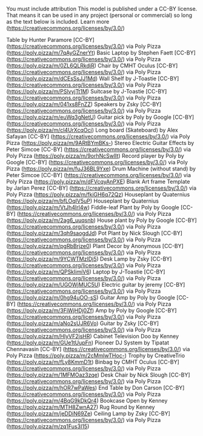 You must include attribution
This model is published under a CC-BY license.
That means it can be used in any project (personal or commercial) so long as the text below is included.
Learn more (https://creativecommons.org/licenses/by/3.0/)


Table by Hunter Paramore [CC-BY] (https://creativecommons.org/licenses/by/3.0/) via Poly Pizza (https://poly.pizza/m/7qAyGZnerYt)
Basic Laptop by Stephen Faett [CC-BY] (https://creativecommons.org/licenses/by/3.0/) via Poly Pizza (https://poly.pizza/m/0ZL6QLRkdjR)
Chair by CMHT Oculus [CC-BY] (https://creativecommons.org/licenses/by/3.0/) via Poly Pizza (https://poly.pizza/m/dCEsSsJJ1Md)
Wall Shelf by J-Toastie [CC-BY] (https://creativecommons.org/licenses/by/3.0/) via Poly Pizza (https://poly.pizza/m/PSlvyjTt1M)
Suitcase by J-Toastie [CC-BY] (https://creativecommons.org/licenses/by/3.0/) via Poly Pizza (https://poly.pizza/m/041xs8FnZZ)
Speakers by Zsky [CC-BY] (https://creativecommons.org/licenses/by/3.0/) via Poly Pizza (https://poly.pizza/m/euWq3gNetU)
Guitar pick by Poly by Google [CC-BY] (https://creativecommons.org/licenses/by/3.0/) via Poly Pizza (https://poly.pizza/m/cl4UrXcqOci)
Long board (Skateboard) by Alex Safayan [CC-BY] (https://creativecommons.org/licenses/by/3.0/) via Poly Pizza (https://poly.pizza/m/9ARtBYmBKs-)
Stereo Electric Guitar Effects by Peter Simcoe [CC-BY] (https://creativecommons.org/licenses/by/3.0/) via Poly Pizza (https://poly.pizza/m/9orhNcSwlIt)
Record player by Poly by Google [CC-BY] (https://creativecommons.org/licenses/by/3.0/) via Poly Pizza (https://poly.pizza/m/fuJ36BL9Yxe)
Drum Machine (without stand) by Peter Simcoe [CC-BY] (https://creativecommons.org/licenses/by/3.0/) via Poly Pizza (https://poly.pizza/m/dFVcqyAnPXE)
Blank Art frame Template by Jarlan Perez [CC-BY] (https://creativecommons.org/licenses/by/3.0/) via Poly Pizza (https://poly.pizza/m/fkiGH6q72Qz)
Houseplant by Quaternius (https://poly.pizza/m/bfLOqIV5uP)
Houseplant by Quaternius (https://poly.pizza/m/VtJh4Irl4w)
Fiddle-leaf Plant by Poly by Google [CC-BY] (https://creativecommons.org/licenses/by/3.0/) via Poly Pizza (https://poly.pizza/m/2ag6_uuqsnb)
House plant by Poly by Google [CC-BY] (https://creativecommons.org/licenses/by/3.0/) via Poly Pizza (https://poly.pizza/m/3qh9saogdJd)
Pot Plant by Nick Slough [CC-BY] (https://creativecommons.org/licenses/by/3.0/) via Poly Pizza (https://poly.pizza/m/pgRbBrjze0)
Plant Decor by Anonymous [CC-BY] (https://creativecommons.org/licenses/by/3.0/) via Poly Pizza (https://poly.pizza/m/9YCWTMzIDj5)
Desk Lamp by Zsky [CC-BY] (https://creativecommons.org/licenses/by/3.0/) via Poly Pizza (https://poly.pizza/m/QPSkIimiV6)
Laptop by J-Toastie [CC-BY] (https://creativecommons.org/licenses/by/3.0/) via Poly Pizza (https://poly.pizza/m/UGOWjMUC5U)
Electric guitar by jeremy [CC-BY] (https://creativecommons.org/licenses/by/3.0/) via Poly Pizza (https://poly.pizza/m/0hg94uOO-sS)
Guitar Amp by Poly by Google [CC-BY] (https://creativecommons.org/licenses/by/3.0/) via Poly Pizza (https://poly.pizza/m/3FiWjHDj0Zf)
Amp by Poly by Google [CC-BY] (https://creativecommons.org/licenses/by/3.0/) via Poly Pizza (https://poly.pizza/m/aNo2sUJR6Vo)
Guitar by Zsky [CC-BY] (https://creativecommons.org/licenses/by/3.0/) via Poly Pizza (https://poly.pizza/m/HIyVF2jsHR)
Cabinet Television Doo by Kenney (https://poly.pizza/m/GUe1tUupFn)
Pioneer DJ System by Tipatat Chennavasin [CC-BY] (https://creativecommons.org/licenses/by/3.0/) via Poly Pizza (https://poly.pizza/m/2cMmIwTHoc-)
Trophy by CreativeTrio (https://poly.pizza/m/fLy8KmmD1t)
Binbag by CMHT Oculus [CC-BY] (https://creativecommons.org/licenses/by/3.0/) via Poly Pizza (https://poly.pizza/m/1MFMOaz3zqe)
Desk Chair by Nick Slough [CC-BY] (https://creativecommons.org/licenses/by/3.0/) via Poly Pizza (https://poly.pizza/m/hOR7wPaWes)
End Table by Don Carson [CC-BY] (https://creativecommons.org/licenses/by/3.0/) via Poly Pizza (https://poly.pizza/m/4BqG9kDkQr4)
Bookcase Open by Kenney (https://poly.pizza/m/MTH8ZwnA27)
Rug Round by Kenney (https://poly.pizza/m/jeDDiN69Ze)
Ceiling Lamp by Zsky [CC-BY] (https://creativecommons.org/licenses/by/3.0/) via Poly Pizza (https://poly.pizza/m/zq1Fus3I15)
